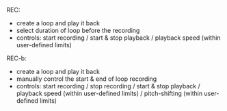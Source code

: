 REC:
- create a loop and play it back
- select duration of loop before the recording
- controls: start recording / start & stop playback / playback speed (within user-defined limits)

REC-b:
- create a loop and play it back
- manually control the start & end of loop recording
- controls: start recording / stop recording / start & stop playback / playback speed (within user-defined limits) / pitch-shifting (within user-defined limits)
